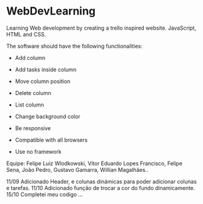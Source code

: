 # WebDevLearning
Learning Web development by creating a trello inspired website. JavaScript, HTML and CSS.

The software should have the following functionalities:
 
 - Add column
 - Add tasks inside column
 - Move column position
 - Delete column
 - List column
 - Change background color

 - Be responsive
 - Compatible with all browsers
 - Use no framework

Equipe: Felipe Luiz Wlodkowski, Vitor Eduardo Lopes Francisco, Felipe Sena, João Pedro, Gustavo Gamarra, Willian Magalhães..

11/09 Adicionado Header, e colunas dinámicas para poder adicionar colunas e tarefas.
11/10 Adicionado função de trocar a cor do fundo dinamicamente. 
15/10 Completei meu codigo ...